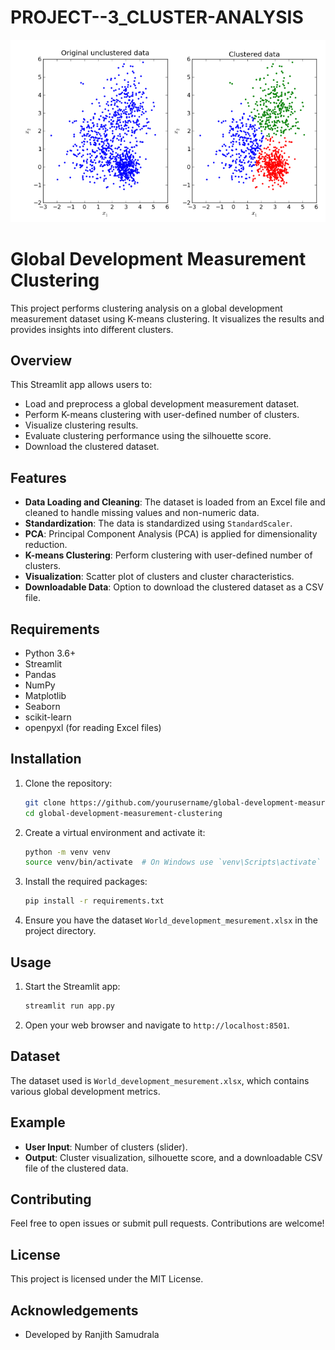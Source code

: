 # PROJECT--3_CLUSTER-ANALYSIS

![Banner](https://github.com/ranjithsamudrala/images/blob/main/cluster%20analysis.png)


# Global Development Measurement Clustering

This project performs clustering analysis on a global development measurement dataset using K-means clustering. It visualizes the results and provides insights into different clusters.

## Overview

This Streamlit app allows users to:
- Load and preprocess a global development measurement dataset.
- Perform K-means clustering with user-defined number of clusters.
- Visualize clustering results.
- Evaluate clustering performance using the silhouette score.
- Download the clustered dataset.

## Features

- **Data Loading and Cleaning**: The dataset is loaded from an Excel file and cleaned to handle missing values and non-numeric data.
- **Standardization**: The data is standardized using `StandardScaler`.
- **PCA**: Principal Component Analysis (PCA) is applied for dimensionality reduction.
- **K-means Clustering**: Perform clustering with user-defined number of clusters.
- **Visualization**: Scatter plot of clusters and cluster characteristics.
- **Downloadable Data**: Option to download the clustered dataset as a CSV file.

## Requirements

- Python 3.6+
- Streamlit
- Pandas
- NumPy
- Matplotlib
- Seaborn
- scikit-learn
- openpyxl (for reading Excel files)

## Installation

1. Clone the repository:
    ```bash
    git clone https://github.com/yourusername/global-development-measurement-clustering.git
    cd global-development-measurement-clustering
    ```

2. Create a virtual environment and activate it:
    ```bash
    python -m venv venv
    source venv/bin/activate  # On Windows use `venv\Scripts\activate`
    ```

3. Install the required packages:
    ```bash
    pip install -r requirements.txt
    ```

4. Ensure you have the dataset `World_development_mesurement.xlsx` in the project directory.

## Usage

1. Start the Streamlit app:
    ```bash
    streamlit run app.py
    ```

2. Open your web browser and navigate to `http://localhost:8501`.

## Dataset

The dataset used is `World_development_mesurement.xlsx`, which contains various global development metrics.

## Example

- **User Input**: Number of clusters (slider).
- **Output**: Cluster visualization, silhouette score, and a downloadable CSV file of the clustered data.

## Contributing

Feel free to open issues or submit pull requests. Contributions are welcome!

## License

This project is licensed under the MIT License.

## Acknowledgements

- Developed by Ranjith Samudrala
